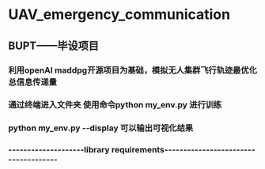 # UAV_emergency_communication
## BUPT——毕设项目
### 利用openAI maddpg开源项目为基础，模拟无人集群飞行轨迹最优化总信息传递量
### 通过终端进入文件夹 使用命令python my_env.py 进行训练
### python my_env.py --display 可以输出可视化结果
### --------------------library requirements-------------------------------------
